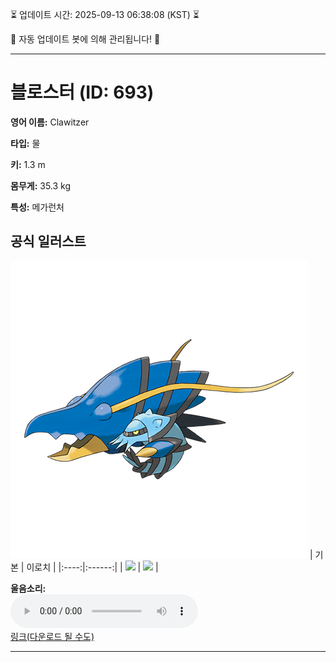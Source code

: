 
⏳ 업데이트 시간: 2025-09-13 06:38:08 (KST) ⏳

🤖 자동 업데이트 봇에 의해 관리됩니다! 🤖

---

# 블로스터 (ID: 693)
**영어 이름:** Clawitzer

**타입:** 물

**키:** 1.3 m

**몸무게:** 35.3 kg

**특성:** 메가런처

## 공식 일러스트
![](https://raw.githubusercontent.com/PokeAPI/sprites/master/sprites/pokemon/other/official-artwork/693.png)
| 기본 | 이로치 |
|:----:|:------:|
| <img src="http://play.pokemonshowdown.com/sprites/ani/clawitzer.gif" width="200"> | <img src="http://play.pokemonshowdown.com/sprites/ani-shiny/clawitzer.gif" width="200"> |

**울음소리:**<br><audio controls src="https://raw.githubusercontent.com/PokeAPI/cries/main/cries/pokemon/latest/693.ogg"></audio><br> [링크(다운로드 될 수도)](https://raw.githubusercontent.com/PokeAPI/cries/main/cries/pokemon/latest/693.ogg)


---
